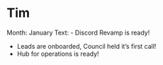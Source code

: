 # Tim

Month: January
Text: - Discord Revamp is ready! 
- Leads are onboarded, Council held it’s first call!
- Hub for operations is ready!